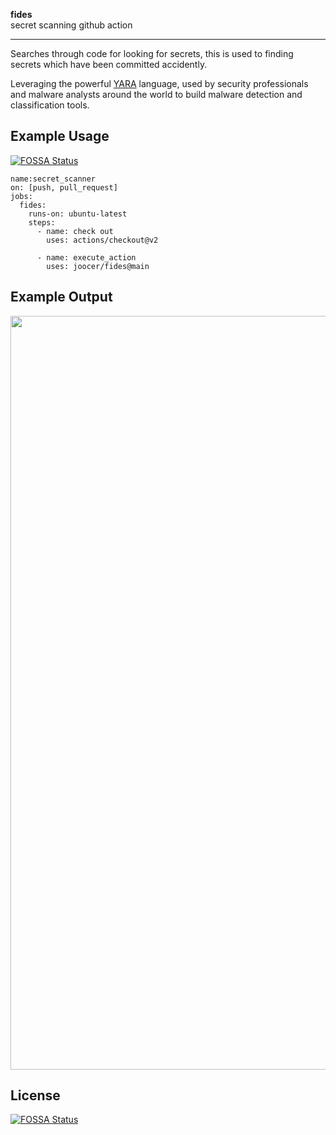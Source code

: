 **fides**  
secret scanning github action

----

Searches through code for looking for secrets, this is used to finding secrets 
which have been committed accidently.

Leveraging the powerful [YARA](https://yara.readthedocs.io/en/v4.1.1/index.html)
language, used by security professionals and malware analysts around the world to
build malware detection and classification tools.

## Example Usage
[![FOSSA Status](https://app.fossa.com/api/projects/git%2Bgithub.com%2Fjoocer%2Ffides.svg?type=shield)](https://app.fossa.com/projects/git%2Bgithub.com%2Fjoocer%2Ffides?ref=badge_shield)

~~~
name:secret_scanner
on: [push, pull_request]
jobs:
  fides:
    runs-on: ubuntu-latest
    steps:
      - name: check out
        uses: actions/checkout@v2

      - name: execute_action
        uses: joocer/fides@main
~~~

## Example Output
<img src="result-screen.png" width="1206px"/>

## License
[![FOSSA Status](https://app.fossa.com/api/projects/git%2Bgithub.com%2Fjoocer%2Ffides.svg?type=large)](https://app.fossa.com/projects/git%2Bgithub.com%2Fjoocer%2Ffides?ref=badge_large)